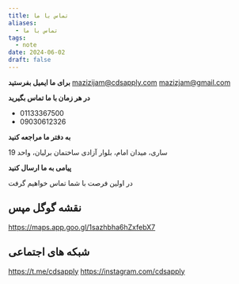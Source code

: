 ```yaml
---
title: تماس با ما
aliases:
  - تماس با ما
tags:
  - note
date: 2024-06-02
draft: false
---
```



**برای ما ایمیل بفرستید**
mazizijam@cdsapply.com
mazizjam@gmail.com


**در هر زمان با ما تماس بگیرید**

- 01133367500
- 09030612326

**به دفتر ما مراجعه کنید**

ساری، میدان امام، بلوار آزادی ساختمان برلیان، واحد 19

**پیامی به ما ارسال کنید**

در اولین فرصت با شما تماس خواهیم گرفت


## نقشه گوگل مپس
https://maps.app.goo.gl/1sazhbha6hZxfebX7

## شبکه های اجتماعی

https://t.me/cdsapply
https://instagram.com/cdsapply
